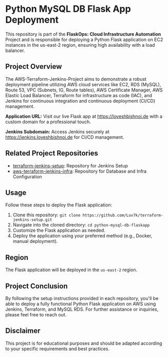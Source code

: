 # Python MySQL DB Flask App Deployment

This repository is part of the **FlaskOps: Cloud Infrastructure Automation** Project and is responsible for deploying a Python Flask application on EC2 instances in the us-east-2 region, ensuring high availability with a load balancer.

## Project Overview

The AWS-Terraform-Jenkins-Project aims to demonstrate a robust deployment pipeline utilizing AWS cloud services like EC2, RDS (MySQL), Route 53, VPC (Subnets, IG, Route tables), AWS Certificate Manager, AWS Elastic Load Balancer, Terraform for infrastructure as code (IAC), and Jenkins for continuous integration and continuous deployment (CI/CD) management.

**Application URL:** Visit our live Flask app at https://loveshbishnoi.de with a custom domain for a professional touch. 

**Jenkins Subdomain:** Access Jenkins securely at https://jenkins.loveshbishnoi.de for CI/CD management.

## Related Project Repositories

- [terraform-jenkins-setup](https://github.com/Luv7k/terraform-jenkins-setup): Repository for Jenkins Setup
- [aws-terraform-jenkins-infra](https://github.com/Luv7k/aws-terraform-jenkins-infra.git): Repository for Database and Infra Configuration

## Usage

Follow these steps to deploy the Flask application:

1. Clone this repository: `git clone https://github.com/Luv7k/terraform-jenkins-setup.git`
2. Navigate into the cloned directory: `cd python-mysql-db-flaskapp`
3. Customize the Flask application as needed.
4. Deploy the application using your preferred method (e.g., Docker, manual deployment).

## Region
The Flask application will be deployed in the `us-east-2` region.

## Project Conclusion
By following the setup instructions provided in each repository, you'll be able to deploy a fully functional Python Flask application on AWS using Jenkins, Terraform, and MySQL RDS. For further assistance or inquiries, please feel free to reach out.

## Disclaimer
This project is for educational purposes and should be adapted according to your specific requirements and best practices.
